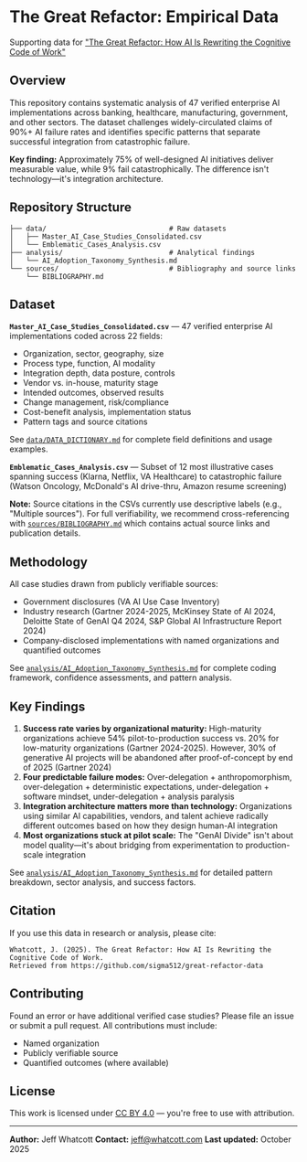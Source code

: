 # The Great Refactor: Empirical Data

Supporting data for [&#34;The Great Refactor: How AI Is Rewriting the Cognitive Code of Work&#34;](link-to-essay)

## Overview

This repository contains systematic analysis of 47 verified enterprise AI implementations across banking, healthcare, manufacturing, government, and other sectors. The dataset challenges widely-circulated claims of 90%+ AI failure rates and identifies specific patterns that separate successful integration from catastrophic failure.

**Key finding:** Approximately 75% of well-designed AI initiatives deliver measurable value, while 9% fail catastrophically. The difference isn't technology—it's integration architecture.

## Repository Structure

```
├── data/                              # Raw datasets
│   ├── Master_AI_Case_Studies_Consolidated.csv
│   └── Emblematic_Cases_Analysis.csv
├── analysis/                          # Analytical findings
│   └── AI_Adoption_Taxonomy_Synthesis.md
└── sources/                           # Bibliography and source links
    └── BIBLIOGRAPHY.md
```

## Dataset

**`Master_AI_Case_Studies_Consolidated.csv`** — 47 verified enterprise AI implementations coded across 22 fields:

- Organization, sector, geography, size
- Process type, function, AI modality
- Integration depth, data posture, controls
- Vendor vs. in-house, maturity stage
- Intended outcomes, observed results
- Change management, risk/compliance
- Cost-benefit analysis, implementation status
- Pattern tags and source citations

See [`data/DATA_DICTIONARY.md`](data/DATA_DICTIONARY.md) for complete field definitions and usage examples.

**`Emblematic_Cases_Analysis.csv`** — Subset of 12 most illustrative cases spanning success (Klarna, Netflix, VA Healthcare) to catastrophic failure (Watson Oncology, McDonald's AI drive-thru, Amazon resume screening)

**Note:** Source citations in the CSVs currently use descriptive labels (e.g., "Multiple sources"). For full verifiability, we recommend cross-referencing with [`sources/BIBLIOGRAPHY.md`](sources/BIBLIOGRAPHY.md) which contains actual source links and publication details.

## Methodology

All case studies drawn from publicly verifiable sources:

- Government disclosures (VA AI Use Case Inventory)
- Industry research (Gartner 2024-2025, McKinsey State of AI 2024, Deloitte State of GenAI Q4 2024, S&P Global AI Infrastructure Report 2024)
- Company-disclosed implementations with named organizations and quantified outcomes

See [`analysis/AI_Adoption_Taxonomy_Synthesis.md`](analysis/AI_Adoption_Taxonomy_Synthesis.md) for complete coding framework, confidence assessments, and pattern analysis.

## Key Findings

1. **Success rate varies by organizational maturity:** High-maturity organizations achieve 54% pilot-to-production success vs. 20% for low-maturity organizations (Gartner 2024-2025). However, 30% of generative AI projects will be abandoned after proof-of-concept by end of 2025 (Gartner 2024)
2. **Four predictable failure modes:** Over-delegation + anthropomorphism, over-delegation + deterministic expectations, under-delegation + software mindset, under-delegation + analysis paralysis
3. **Integration architecture matters more than technology:** Organizations using similar AI capabilities, vendors, and talent achieve radically different outcomes based on how they design human-AI integration
4. **Most organizations stuck at pilot scale:** The "GenAI Divide" isn't about model quality—it's about bridging from experimentation to production-scale integration

See [`analysis/AI_Adoption_Taxonomy_Synthesis.md`](analysis/AI_Adoption_Taxonomy_Synthesis.md) for detailed pattern breakdown, sector analysis, and success factors.

## Citation

If you use this data in research or analysis, please cite:

```
Whatcott, J. (2025). The Great Refactor: How AI Is Rewriting the Cognitive Code of Work.
Retrieved from https://github.com/sigma512/great-refactor-data
```

## Contributing

Found an error or have additional verified case studies? Please file an issue or submit a pull request. All contributions must include:

- Named organization
- Publicly verifiable source
- Quantified outcomes (where available)

## License

This work is licensed under [CC BY 4.0](https://creativecommons.org/licenses/by/4.0/) — you're free to use with attribution.

---

**Author:** Jeff Whatcott
**Contact:** jeff@whatcott.com
**Last updated:** October 2025

